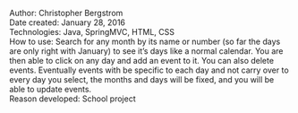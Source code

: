 Author: Christopher Bergstrom<br>
Date created: January 28, 2016<br>
Technologies: Java, SpringMVC, HTML, CSS<br>
How to use: Search for any month by its name or number (so far the days are only right with January) to see it’s days like a normal calendar. You are then able to click on any day and add an event to it. You can also delete events. Eventually events with be specific to each day and not carry over to every day you select, the months and days will be fixed, and you will be able to update events.<br>
Reason developed: School project
